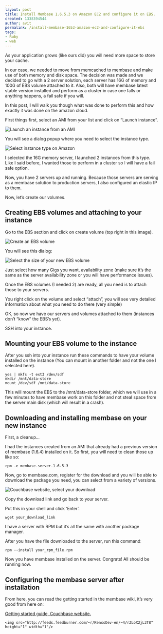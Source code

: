 ```yaml
---
layout: post
title: Install Membase 1.6.5.3 on Amazon EC2 and configure it on EBS.
created: 1338394544
author: avit
permalink: /install-membase-1653-amazon-ec2-and-configure-it-ebs
tags:
- Ruby
- web
---
```

<p>As your application grows (like ours did) you will need more space to store your cache.</p>

<p>In our case, we needed to move from memcached to membase and make use of both memory and disk space. The decision was made and we decided to go with a 2 server solution, each server has 16G of memory and 100G of EBS volume attached to it. Also, both will have membase latest stable version installed and perform as a cluster in case one falls or anything happens, a fail safe if you will.</p>

<p>In this post, I will walk you though what was done to perform this and how exactly it was done on the amazon cloud.</p>

<p>First things first, select an AMI from your list and click on “Launch instance”.</p>

<p><img alt='Launch an instance from an AMI' src='http://farm3.static.flickr.com/2659/5722254735_2ed3106a45.jpg' /></p>

<p>You will see a dialog popup where you need to select the instance type.</p>

<p><img alt='Select instance type on Amazon' src='http://farm3.static.flickr.com/2118/5722254923_c61a5d3950.jpg' /></p>

<p>I selected the 16G memory server, I launched 2 instances from this type. Like I said before, I wanted those to perform in a cluster so I will have a fail safe option.</p>

<p>Now, you have 2 servers up and running. Because those servers are serving as a membase solution to production servers, I also configured an elastic IP to them.</p>

<p>Now, let’s create our volumes.</p>

<h2 id='creating_ebs_volumes_and_attaching_to_your_instance'>Creating EBS volumes and attaching to your instance</h2>

<p>Go to the EBS section and click on create volume (top right in this image).</p>

<p><img alt='Create an EBS volume' src='http://farm3.static.flickr.com/2451/5722811584_f56d95c100.jpg' /></p>

<p>You will see this dialog:</p>

<p><img alt='Select the size of your new EBS volume' src='http://farm4.static.flickr.com/3286/5722811826_28b7e72e44.jpg' /></p>

<p>Just select how many Gigs you want, availability zone (make sure it’s the same as the server availability zone or you will have performance issues).</p>

<p>Once the EBS volumes (I needed 2) are ready, all you need is to attach those to your servers.</p>

<p>You right click on the volume and select “attach”, you will see very detailed information about what you need to do there (very simple)</p>

<p>OK, so now we have our servers and volumes attached to them (instances don’t “know” the EBS’s yet).</p>

<p>SSH into your instance.</p>

<h2 id='mounting_your_ebs_volume_to_the_instance'>Mounting your EBS volume to the instance</h2>

<p>After you ssh into your instance run these commands to have your volume installed on the instance (You can mount in another folder and not the one I selected here).</p>
<div class='highlight'><pre><code class='bash'>yes | mkfs -t ext3 /dev/sdf
mkdir /mnt/data-store
mount /dev/sdf /mnt/data-store
</code></pre>
</div>
<p>This will mount the EBS to the /mnt/data-store folder, which we will use in a few minutes to have membase work on this folder and not steal space from the server main disk (which will result in a crash).</p>

<h2 id='downloading_and_installing_membase_on_your_new_instance'>Downloading and installing membase on your new instance</h2>

<p>First, a cleanup…</p>

<p>I had the instances created from an AMI that already had a previous version of membase (1.6.4) installed on it. So first, you will need to clean those up like so:</p>
<div class='highlight'><pre><code class='bash'>rpm -e membase-server-1.6.5.3
</code></pre>
</div>
<p>Now, go to membase.com, register for the download and you will be able to download the package you need, you can select from a variety of versions.</p>

<p><img alt='Couchbase website, select your download' src='http://farm3.static.flickr.com/2227/5722255511_ce219f2b70.jpg' /></p>

<p>Copy the download link and go back to your server.</p>

<p>Put this in your shell and click ‘Enter’.</p>
<div class='highlight'><pre><code class='bash'>wget your_download_link
</code></pre>
</div>
<p>I have a server with RPM but it’s all the same with another package manager.</p>

<p>After you have the file downloaded to the server, run this command:</p>
<div class='highlight'><pre><code class='bash'>rpm --install your_rpm_file.rpm
</code></pre>
</div>
<p>Now you have membase installed on the server. Congrats! All should be running now.</p>

<h2 id='configuring_the_membase_server_after_installation'>Configuring the membase server after installation</h2>

<p>From here, you can read the getting started in the membase wiki, it’s very good from here on:</p>

<p><a href='http://techzone.couchbase.com/wiki/display/membase/Getting+Started'>Getting started guide, Couchbase website.</a></p>
      
    <img src="http://feeds.feedburner.com/~r/KensoDev-en/~4/rZLoX2jL3T8" height="1" width="1"/>
